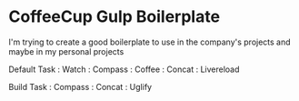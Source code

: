 CoffeeCup Gulp Boilerplate
===================

I'm trying to create a good boilerplate to use in the company's projects and maybe in my personal projects

Default Task
: Watch
: Compass
: Coffee
: Concat
: Livereload

Build Task
: Compass
: Concat
: Uglify
